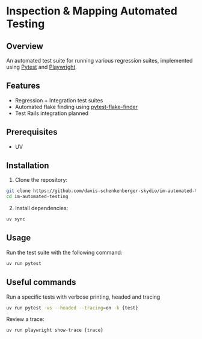 # Inspection & Mapping Automated Testing

## Overview
An automated test suite for running various regression suites, implemented using [Pytest](https://docs.pytest.org/) and [Playwright](https://playwright.dev/).

## Features
- Regression + Integration test suites
- Automated flake finding using [pytest-flake-finder](https://github.com/dropbox/pytest-flakefinder)
- Test Rails integration planned

## Prerequisites

- UV


## Installation

1. Clone the repository:
```bash
git clone https://github.com/davis-schenkenberger-skydio/im-automated-testing.git
cd im-automated-testing
```

2. Install dependencies:
```bash
uv sync
```

## Usage

Run the test suite with the following command:
```bash
uv run pytest
```
## Useful commands

Run a specific tests with verbose printing, headed and tracing
```bash
uv run pytest -vs --headed --tracing=on -k {test}
```

Review a trace:
```bash
uv run playwright show-trace {trace}
```